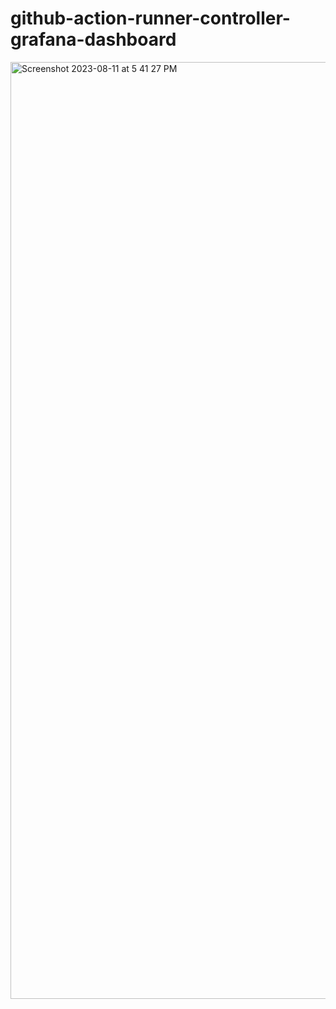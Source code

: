 # github-action-runner-controller-grafana-dashboard

<img width="1499" alt="Screenshot 2023-08-11 at 5 41 27 PM" src="https://github.com/nabaruns/github-action-runner-controller-grafana-dashboard/assets/18662494/b2fb066d-3170-4e11-976f-661f4fa2d7c5">
